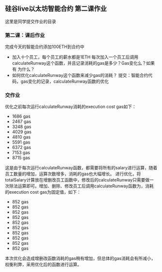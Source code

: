 ## 硅谷live以太坊智能合约 第二课作业
这里是同学提交作业的目录

### 第二课：课后作业
完成今天的智能合约添加100ETH到合约中
- 加入十个员工，每个员工的薪水都是1ETH
每次加入一个员工后调用calculateRunway这个函数，并且记录消耗的gas是多少？Gas变化么？如果有 为什么？
- 如何优化calculateRunway这个函数来减少gas的消耗？
提交：智能合约代码，gas变化的记录，calculateRunway函数的优化


### 交作业
优化之前每次运行calculateRunway消耗的execution cost gas如下：
- 1686 gas
- 2467 gas
- 3248 gas
- 4029 gas
- 4810 gas
- 5591 gas
- 6372 gas
- 7153 gas
- 8715 gas

这是由于每次运行calculateRunway函数，都需要将所有的salary进行运算，随着员工数量的增加，运算次数增多，消耗的gas也大幅增长。
进行优化，将totalSalary计算放在增删改员工函数中，修改后的calculateRunway只需要做一次除法运算即可。增加、删除、修改员工后调用calculateRunway函数为，消耗的execution cost gas为固定值，如下：
- 852 gas
- 852 gas
- 852 gas
- 852 gas
- 852 gas
- 852 gas
- 852 gas
- 852 gas
- 852 gas
- 852 gas

本次优化会造成增删改函数消耗的gas稍有增加，但总体的gas消耗会有所减小，权衡利弊，采用优化后的函数进行运算。
